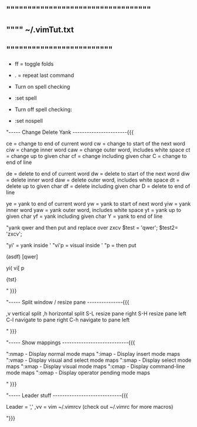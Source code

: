 ## """"""""""""""""""""""""""""""""""
## """"    ~/.vimTut.txt
## """""""""""""""""""""""""

* ff  =  toggle folds
* .   = repeat last command

* Turn on spell checking
* :set spell

* Turn off spell checking:
* :set nospell

"-----  Change Delete Yank -----------------------{{{

ce  = change to end   of current word 
cw  = change to start of the next word
ciw = change inner word
caw = change outer word, includes white space
ct  = change up to given char
cf  = change including given char
C   = change to end of line


de  = delete to end   of current word
dw  = delete to start of the next word
diw = delete inner word
daw = delete outer word, includes white space
dt  = delete up to given char
df  = delete including given char
D   = delete to end of line


ye  = yank   to end   of current word
yw  = yank   to start of next word
yiw = yank   inner word
yaw = yank   outer word, includes white space
yt  = yank   up to given char
yf  = yank   including given char
Y   = yank   to end of line


"yank qwer and then put and replace over zxcv
$test = 'qwer';
$test2= 'zxcv';

"yi'   = yank inside '
"vi'p  = visual inside  '
"p     = then put

(asdf)
[qwer]

yi(
vi[
p

<div>
{tst}

" }}}


"-----  Split window / resize pane ---------------{{{

,v	vertical split
,h	horizontal split
S-L resize pane right 
S-H resize pane left
C-l navigate to pane right
C-h navigate to pane left

" }}}


"-----  Show mappings ----------------------------{{{

":nmap - Display normal mode maps
":imap - Display insert mode maps
":vmap - Display visual and select mode maps
":smap - Display select mode maps
":xmap - Display visual mode maps
":cmap - Display command-line mode maps
":omap - Display operator pending mode maps

" }}}


"-----  Leader stuff -----------------------------{{{

Leader = ','
,vv = vim ~/.vimrcv  (check out ~/.vimrc for more macros)

"}}}


